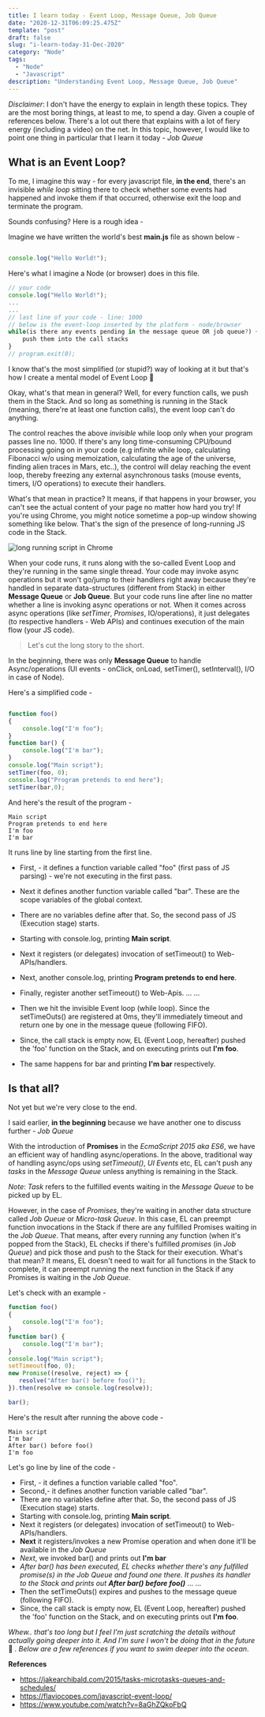 ```yaml
---
title: I learn today - Event Loop, Message Queue, Job Queue
date: "2020-12-31T06:09:25.475Z"
template: "post"
draft: false
slug: "i-learn-today-31-Dec-2020"
category: "Node"
tags:
  - "Node"
  - "Javascript"
description: "Understanding Event Loop, Message Queue, Job Queue"
---
```

_Disclaimer_: I don't have the energy to explain in length these topics. They are the most boring things, at least to me, to spend a day. Given a couple of references below. There's a lot out there that explains with a lot of fiery energy (including a video) on the net. In this topic, however, I would like to point one thing in particular that I learn it today - _Job Queue_

## What is an Event Loop?
To me, I imagine this way - for every javascript file, **in the end**, there's an invisible _while loop_ sitting there to check whether some events had happened and invoke them if that occurred, otherwise exit the loop and terminate the program.

Sounds confusing? Here is a rough idea -

Imagine we have written the world's best **main.js** file as shown below -

```javascript

console.log("Hello World!");

```
Here's what I imagine a Node (or browser) does in this file. 
```javascript
// your code
console.log("Hello World!");
...
...
// last line of your code - line: 1000
// below is the event-loop inserted by the platform - node/browser
while(is there any events pending in the message queue OR job queue?) {
	push them into the call stacks
}
// program.exit(0);
```
I know that's the most simplified (or stupid?) way of looking at it but that's how I create a mental model of Event Loop 🤷

Okay, what's that mean in general? Well, for every function calls, we push them in the Stack. And so long as something is running in the Stack (meaning, there're at least one function calls), the event loop can't do anything. 

The control reaches the above _invisible_ while loop only when your program passes line no. 1000. If there's any long time-consuming CPU/bound processing going on in your code (e.g infinite while loop, calculating Fibonacci w/o using memoization, calculating the age of the universe, finding alien traces in Mars, etc..), the control will delay reaching the event loop, thereby freezing any external asynchronous tasks (mouse events, timers, I/O operations) to execute their handlers. 

What's that mean in practice? It means, if that happens in your browser, you can't see the actual content of your page no matter how hard you try! If you're using Chrome, you might notice sometime a pop-up window showing something like below. That's the sign of the presence of long-running JS code in the Stack.

![long running script in Chrome](https://arnaudbuchholz.github.io/blog/post/Timeout%20and%20WebWorker/Chrome%20long%20running%20script.png)

When your code runs, it runs along with the so-called Event Loop and they're running in the same single thread. Your code may invoke async operations but it won't go/jump to their handlers right away because they're handled in separate data-structures (different from Stack) in either **Message Queue** or **Job Queue**. But your code runs line after line no matter whether a line is invoking async operations or not. When it comes across async operations (like _setTimer_, _Promises_, IO/operations), it just delegates (to respective handlers - Web APIs) and continues execution of the main flow (your JS code). 

> Let's cut the long story to the short.

In the beginning, there was only **Message Queue** to handle Async/operations (UI events - onClick, onLoad, setTimer(), setInterval(), I/O in case of Node). 

Here's a simplified code -
```javascript

function foo() 
{
	console.log("I'm foo");
}
function bar() {
	console.log("I'm bar");
}
console.log("Main script");
setTimer(foo, 0);
console.log("Program pretends to end here");
setTimer(bar,0);

```
And here's the result of the program -
```
Main script
Program pretends to end here
I'm foo
I'm bar
```
It runs line by line starting from the first line.
- First, - it defines a function variable called "foo" (first pass of JS parsing) - we're not executing in the first pass.
- Next it defines another function variable called "bar". These are the scope variables of the global context.

- There are no variables define after that. So, the second pass of JS (Execution stage) starts.
- Starting with console.log, printing **Main script**.
- Next it registers (or delegates) invocation of setTimeout() to Web-APIs/handlers.
- Next, another console.log, printing **Program pretends to end here**.
- Finally, register another setTimeout() to Web-Apis.
...
...
- Then we hit the invisible Event loop (while loop). Since the setTimeOuts() are registered at 0ms, they'll immediately timeout and return one by one in the message queue (following FIFO).
- Since, the call stack is empty now, EL (Event Loop, hereafter) pushed the 'foo' function on the Stack, and on executing prints out **I'm foo**. 
- The same happens for bar and printing **I'm bar** respectively.

## Is that all?
Not yet but we're very close to the end.

I said earlier, **in the beginning** because we have another one to discuss further - _Job Queue_

With the introduction of **Promises** in the _EcmaScript 2015 aka ES6_, we have an efficient way of handling async/operations.
In the above, traditional way of handling async/ops using _setTimeout()_, _UI Events_ etc, EL can't push any _tasks_ in the _Message Queue_ unless anything is remaining in the Stack. 

*Note*: _Task_ refers to the fulfilled events waiting in the _Message Queue_ to be picked up by EL.

However, in the case of _Promises_, they're waiting in another data structure called _Job Queue_ or _Micro-task Queue_. In this case, EL can preempt function invocations in the Stack if there are any fulfilled Promises waiting in the _Job Queue_. That means, after every running any function (when it's popped from the Stack), EL checks if there's fulfilled _promises_ (in _Job Queue_) and pick those and push to the Stack for their execution. What's that mean? It means, EL doesn't need to wait for all functions in the Stack to complete, it can preempt running the next function in the Stack if any Promises is waiting in the _Job Queue_.

Let's check with an example -

```javascript
function foo()
{
	console.log("I'm foo");
}
function bar() {
	console.log("I'm bar");
}
console.log("Main script");
setTimeout(foo, 0);
new Promise((resolve, reject) => {
   resolve("After bar() before foo()");
}).then(resolve => console.log(resolve));

bar();
```

Here's the result after running the above code -

```
Main script
I'm bar
After bar() before foo()
I'm foo
```

Let's go line by line of the code -

- First, - it defines a function variable called "foo".
- Second,- it defines another function variable called "bar". 
- There are no variables define after that. So, the second pass of JS (Execution stage) starts.
- Starting with console.log, printing **Main script**.
- Next it registers (or delegates) invocation of setTimeout() to Web-APIs/handlers.
- **Next** it registers/invokes a new Promise operation and when done it'll be available in the _Job Queue_
- _Next_, we invoked bar() and prints out **I'm bar**
- _After bar() has been executed, EL checks whether there's any fulfilled promise(s) in the _Job Queue_ and found one there.
  It pushes its handler to the Stack and prints out **After bar() before foo()**_
...
...
- Then the setTimeOuts() expires and pushes to the message queue (following FIFO).
- Since, the call stack is empty now, EL (Event Loop, hereafter) pushed the 'foo' function on the Stack, and on executing prints out **I'm foo**. 

_Whew.. that's too long but I feel I'm just scratching the details without actually going deeper into it. And I'm sure I won't be doing that in the future_ 😬 _. Below are a few references if you want to swim deeper into the ocean_.

**References**
- https://jakearchibald.com/2015/tasks-microtasks-queues-and-schedules/
- https://flaviocopes.com/javascript-event-loop/
- https://www.youtube.com/watch?v=8aGhZQkoFbQ






